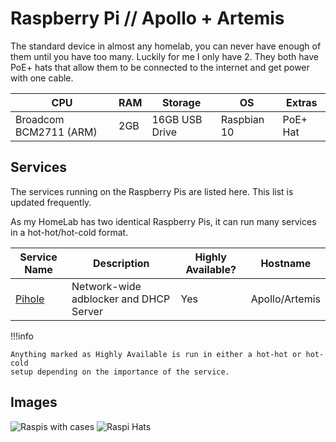 # Raspberry Pi // Apollo + Artemis

The standard device in almost any homelab, you can never have enough of them until you have too many.
Luckily for me I only have 2. They both have PoE+ hats that allow them to be connected to the internet
and get power with one cable.

| CPU                    | RAM | Storage        | OS          | Extras   |
| ---------------------- | --- | -------------- | ----------- | -------- |
| Broadcom BCM2711 (ARM) | 2GB | 16GB USB Drive | Raspbian 10 | PoE+ Hat |

## Services

The services running on the Raspberry Pis are listed here. This list is updated frequently.

As my HomeLab has two identical Raspberry Pis, it can run many services in a hot-hot/hot-cold format.

| Service Name                   | Description                            | Highly Available? | Hostname       |
| ------------------------------ | -------------------------------------- | ----------------- | -------------- |
| [Pihole](http://pi.hole/admin) | Network-wide adblocker and DHCP Server | Yes               | Apollo/Artemis |

!!!info

    Anything marked as Highly Available is run in either a hot-hot or hot-cold
    setup depending on the importance of the service.

## Images

![Raspis with cases](https://i.dbyte.xyz/2021-07-A4.jpg)
![Raspi Hats](https://i.dbyte.xyz/2021-07-B7.jpg)
